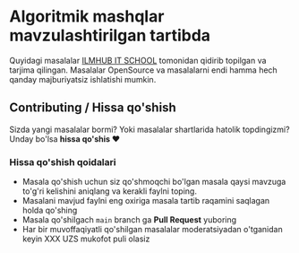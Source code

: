 # Algoritmik mashqlar mavzulashtirilgan tartibda

Quyidagi masalalar [ILMHUB IT SCHOOL](https://ilmhub.uz) tomonidan qidirib topilgan va tarjima qilingan. Masalalar OpenSource va masalalarni endi hamma hech qanday majburiyatsiz ishlatishi mumkin.

## Contributing / Hissa qo'shish
Sizda yangi masalalar bormi? Yoki masalalar shartlarida hatolik topdingizmi? Unday bo'lsa **hissa qo'shis :heart:**

### Hissa qo'shish qoidalari
- Masala qo'shish uchun siz qo'shmoqchi bo'lgan masala qaysi mavzuga to'g'ri kelishini aniqlang va kerakli faylni toping.
- Masalani mavjud faylni eng oxiriga masala tartib raqamini saqlagan holda qo'shing
- Masala qo'shilgach `main` branch ga **Pull Request** yuboring
- Har bir muvoffaqiyatli qo'shilgan masalalar moderatsiyadan o'tganidan keyin XXX UZS mukofot puli olasiz

